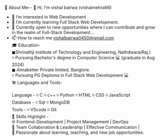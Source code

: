 🌟 About Me-- 👋 Hi, I’m vishal bairwa (vishalmehra66)
 - 👀 I’m interested in Web Development
 - 🌱 I’m currently learning Full Stack Web Development.
 - 🎯 Currently open to new opportunities where I can contribute and grow in the realm of Full-Stack Development....
 - 📫 How to reach me vishalbairwa0450@gmail.com
   <br>
🎓 Education-
   <br>◼Shrinathji Institute of Technology and Engineering, Nathdwara(Raj.)
   <br>◽ Pursuing Bachelor's degree in Computer Science 💻 (graduate in Aug 2024)
   <br>◼ Almabetter Private limited, Banglore.
       <br>◽ Pursuing PG Deploma in Full Stack Web Development 💻<br>
🛠️ Languages and Tools-<br>
   <br>Language - ◽ C ◽ c++ ◽ Python ◽ HTML ◽ CSS ◽ JavaScript 
   <br>Database - ◽ Sql ◽ MongoDB 
   <br>Tools    - ◽ VScode ◽ Git
<br>🌟 Skills Highlight -
     <br>🌐 Frontend-Development | Project Management | DevOps
    <br> 👥 Team Collaboration & Leadership | Effective Communication |
     <br>🤝 Passionate about learning, teaching, and new job opportunities.
   
   
  

  

<!---
vishalmehra66/vishalmehra66 is a ✨ special ✨ repository because its `README.md` (this file) appears on your GitHub profile.
You can click the Preview link to take a look at your changes.
--->
